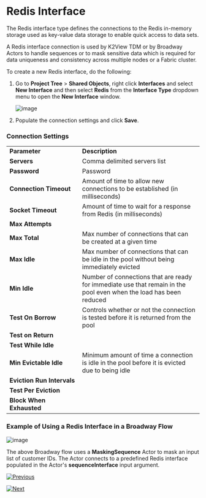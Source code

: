 # Redis Interface
The Redis interface type defines the connections to the Redis in-memory storage used as key-value data storage to enable quick access to data sets.

A Redis interface connection is used by K2View TDM or by Broadway Actors to handle sequences or to mask sensitive data which is required for data uniqueness and consistency across multiple nodes or a Fabric cluster.  

<!--[Click for more information about TDM7 implementation]().  TBD !!!-->

To create a new Redis interface, do the following:

1. Go to **Project Tree** > **Shared Objects**, right click **Interfaces** and select **New Interface** and then select **Redis** from the  **Interface Type** dropdown menu to open the **New Interface** window.

   ![image](images/09_redis_1.PNG)

2. Populate the connection settings and click **Save**.

### Connection Settings


<table>
<tbody>
<tr>
<td width="300pxl"><strong>Parameter</strong></td>
<td width="600pxl"><strong>Description</strong></td>
</tr>
<tr>
<td><strong>Servers</strong></td>
<td>Comma delimited servers list</td>
</tr>
<tr>
<td><strong>Password&nbsp;</strong></td>
<td>Password&nbsp;</td>
</tr>
<tr>
<td><strong>Connection Timeout</strong></td>
<td>Amount of time to allow new connections to be established (in milliseconds)</td>
</tr>
<tr>
<td><strong>Socket Timeout</strong></td>
<td>Amount of time to wait for a response from Redis (in milliseconds)</td>
</tr>
<tr>
<td><strong>Max Attempts</strong></td>
<td>&nbsp;</td>
</tr>
<tr>
<td><strong>Max Total</strong></td>
<td>Max number of connections that can be created at a given time</td>
</tr>
<tr>
<td><strong>Max Idle</strong></td>
<td>Max number of connections that can be idle in the pool without being immediately evicted</td>
</tr>
<tr>
<td><strong>Min Idle</strong></td>
<td>Number of connections that are ready for immediate use that remain in the pool even when the load has been reduced</td>
</tr>
<tr>
<td><strong>Test On Borrow</strong></td>
<td>Controls whether or not the connection is tested before it is returned from the pool</td>
</tr>
<tr>
<td><strong>Test on Return</strong></td>
<td>&nbsp;</td>
</tr>
<tr>
<td><strong>Test While Idle</strong></td>
<td>&nbsp;</td>
</tr>
<tr>
<td><strong>Min Evictable Idle</strong></td>
<td>Minimum amount of time a connection is idle in the pool before it is evicted due to being idle</td>
</tr>
<tr>
<td><strong>Eviction Run Intervals</strong></td>
<td>&nbsp;</td>
</tr>
<tr>
<td><strong>Test Per Eviction</strong></td>
<td>&nbsp;</td>
</tr>
<tr>
<td><strong>Block When Exhausted</strong></td>
<td>&nbsp;</td>
</tr>
</tbody>
</table>



### Example of Using a Redis Interface in a Broadway Flow

![image](images/09_redis_2.PNG)

The above Broadway flow uses a **MaskingSequence** Actor to mask an input list of customer IDs. The Actor connects to a predefined Redis interface populated in the Actor's **sequenceInterface** input argument.



[![Previous](/articles/images/Previous.png)](08_SMTP_interface.md)

[![Next](/articles/images/Next.png)](10_SSH_interface.md)

